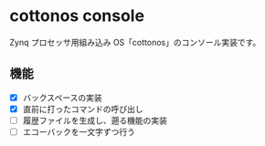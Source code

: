 # cottonos console

Zynq プロセッサ用組み込み OS「cottonos」のコンソール実装です。

## 機能
- [x] バックスペースの実装
- [x] 直前に打ったコマンドの呼び出し
- [ ] 履歴ファイルを生成し、遡る機能の実装
- [ ] エコーバックを一文字ずつ行う 
